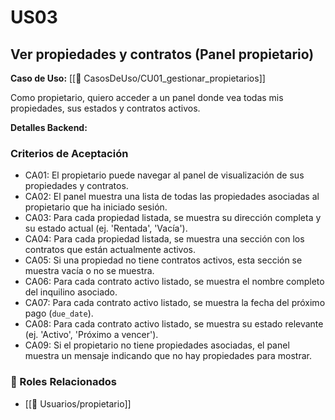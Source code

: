 # US03

## Ver propiedades y contratos (Panel propietario)

**Caso de Uso:** [[📄 CasosDeUso/CU01_gestionar_propietarios]]

Como propietario, quiero acceder a un panel donde vea todas mis propiedades, sus estados y contratos activos.

**Detalles Backend:**
### Criterios de Aceptación

- CA01: El propietario puede navegar al panel de visualización de sus propiedades y contratos.
- CA02: El panel muestra una lista de todas las propiedades asociadas al propietario que ha iniciado sesión.
- CA03: Para cada propiedad listada, se muestra su dirección completa y su estado actual (ej. 'Rentada', 'Vacía').
- CA04: Para cada propiedad listada, se muestra una sección con los contratos que están actualmente activos.
- CA05: Si una propiedad no tiene contratos activos, esta sección se muestra vacía o no se muestra.
- CA06: Para cada contrato activo listado, se muestra el nombre completo del inquilino asociado.
- CA07: Para cada contrato activo listado, se muestra la fecha del próximo pago (`due_date`).
- CA08: Para cada contrato activo listado, se muestra su estado relevante (ej. 'Activo', 'Próximo a vencer').
- CA09: Si el propietario no tiene propiedades asociadas, el panel muestra un mensaje indicando que no hay propiedades para mostrar.

### 👥 Roles Relacionados
- [[👥 Usuarios/propietario]]
